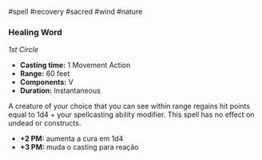 #spell #recovery #sacred #wind #nature

### Healing Word

_1st Circle_

- **Casting time:** 1 Movement Action
- **Range:** 60 feet
- **Components:** V
- **Duration:** Instantaneous

A creature of your choice that you can see within range regains hit points equal to 1d4 + your spellcasting ability modifier. This spell has no effect on undead or constructs.

- **+2 PM:** aumenta a cura em 1d4
- **+3 PM:** muda o casting para reação
